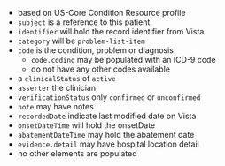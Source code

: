 
- based on US-Core Condition Resource profile
- `subject` is a reference to this patient
- `identifier` will hold the record identifier from Vista
- `category` will be `problem-list-item`
- `code` is the condition, problem or diagnosis
  - `code.coding` may be populated with an ICD-9 code
  - do not have any other codes available
- a `clinicalStatus` of `active`
- `asserter` the clinician
- `verificationStatus` only `confirmed` or `unconfirmed`
- `note` may have notes
- `recordedDate` indicate last modified date on Vista
- `onsetDateTime` will hold the onsetDate
- `abatementDateTime` may hold the abatement date
- `evidence.detail` may have hospital location detail
- no other elements are populated
